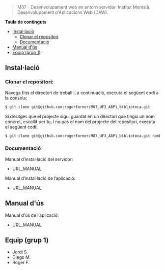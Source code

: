 > M07 - Desenvolupament web en entorn servidor. Institut Montsià.
> Desenvolupament d'Aplicacions Web (DAW).

**Taula de continguts**
- [Instal·lació](#installació)
  - [Clonar el repositori](#clonar-el-repositori)
  - [Documentació](#documentació)
- [Manual d'ús](#manual-d'ús)
- [Equip (grup 1)](#equip-grup-1)

## Instal·lació
### Clonar el repositori:
Navega fins el directori de treball i, a continuació, executa el següent codi a la consola:

``` bash
$ git clone git@github.com:rogerforner/M07_UF3_ABP1_biblioteca.git
```

Si desitges que el projecte sigui guardat en un directori que tingui un nom concret, escollit per tu, i no pas el nom del projecte del repositori, executa el següent codi:

``` bash
$ git clone git@github.com:rogerforner/M07_UF3_ABP1_biblioteca.git nomDesitjat
```
### Documentació
Manual d’instal·lació del servidor:
- URL_MANUAL

Manual d’instal·lació de l’aplicació:
- URL_MANUAL

## Manual d'ús
Manual d'ús de l’aplicació:
- URL_MANUAL

## Equip (grup 1)
- Jordi S.
- Diego M.
- Roger F.
